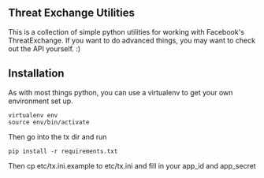 Threat Exchange Utilities
-------------------------
This is a collection of simple python utilities for working with Facebook's ThreatExchange. If you want to do advanced things, you may want to check out the API yourself. :)

Installation
------------
As with most things python, you can use a virtualenv to get your own environment set up.
```
virtualenv env
source env/bin/activate
```

Then go into the tx dir and run
```
pip install -r requirements.txt
```

Then cp etc/tx.ini.example to etc/tx.ini and fill in your app_id and app_secret
